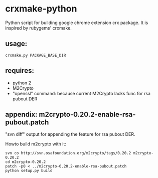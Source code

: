# crxmake-python

Python script for building google chrome extension crx package.
It is inspired by rubygems' crxmake.

## usage:

    crxmake.py PACKAGE_BASE_DIR

## requires:

- python 2
- M2Crypto
- "openssl" command: because current M2Crypto lacks func for rsa pubout DER

## appendix: m2crypto-0.20.2-enable-rsa-pubout.patch

"svn diff" output for appending the feature for rsa pubout DER.

Howto build m2crypto with it:

    svn co http://svn.osafoundation.org/m2crypto/tags/0.20.2 m2crypto-0.20.2
    cd m2crypto-0.20.2
    patch -p0 < ../m2crypto-0.20.2-enable-rsa-pubout.patch
    python setup.py build

